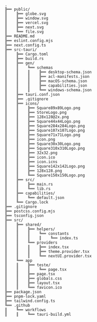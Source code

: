     .
    ╠══ public/
    ║    ╠══ globe.svg  
    ║    ╠══ window.svg  
    ║    ╠══ vercel.svg  
    ║    ╠══ next.svg  
    ║    ╚══ file.svg
    ╠══ README.md  
    ╠══ eslint.config.mjs  
    ╠══ next.config.ts  
    ╠══ src-tauri/
    ║    ╠══ Cargo.toml  
    ║    ╠══ build.rs  
    ║    ╠══ gen/
    ║    ║    ╚══ schemas
    ║    ║    ║    ╠══ desktop-schema.json  
    ║    ║    ║    ╠══ acl-manifests.json  
    ║    ║    ║    ╠══ macOS-schema.json  
    ║    ║    ║    ╠══ capabilities.json  
    ║    ║    ║    ╚══ windows-schema.json
    ║    ╠══ tauri.conf.json  
    ║    ╠══ .gitignore  
    ║    ╠══ icons/
    ║    ║    ╠══ Square89x89Logo.png  
    ║    ║    ╠══ StoreLogo.png  
    ║    ║    ╠══ 128x128@2x.png  
    ║    ║    ╠══ Square44x44Logo.png  
    ║    ║    ╠══ Square284x284Logo.png  
    ║    ║    ╠══ Square107x107Logo.png  
    ║    ║    ╠══ Square71x71Logo.png  
    ║    ║    ╠══ icon.png  
    ║    ║    ╠══ Square30x30Logo.png  
    ║    ║    ╠══ Square310x310Logo.png  
    ║    ║    ╠══ 32x32.png  
    ║    ║    ╠══ icon.ico  
    ║    ║    ╠══ icon.icns  
    ║    ║    ╠══ Square142x142Logo.png  
    ║    ║    ╠══ 128x128.png  
    ║    ║    ╚══ Square150x150Logo.png
    ║    ╠══ src/
    ║    ║    ╠══ main.rs  
    ║    ║    ╚══ lib.rs
    ║    ╠══ capabilities/
    ║    ║    ╚══ default.json
    ║    ╚══ Cargo.lock
    ╠══ .gitignore  
    ╠══ postcss.config.mjs  
    ╠══ tsconfig.json  
    ╠══ src/
    ║    ╠══ shared/
    ║    ║    ╠══ helpers/
    ║    ║    ║    ╚══ constants
    ║    ║    ║    ║    ╚══ index.ts
    ║    ║    ╚══ providers
    ║    ║    ║    ╠══ index.tsx  
    ║    ║    ║    ╠══ theme.provider.tsx  
    ║    ║    ║    ╚══ nextUI.provider.tsx
    ║    ╚══ app
    ║    ║    ╠══ teste/
    ║    ║    ║    ╚══ page.tsx
    ║    ║    ╠══ page.tsx  
    ║    ║    ╠══ globals.css  
    ║    ║    ╠══ layout.tsx  
    ║    ║    ╚══ favicon.ico
    ╠══ package.json  
    ╠══ pnpm-lock.yaml  
    ╠══ tailwind.config.ts  
    ╚══ .github
    ║    ╚══ workflows
    ║    ║    ╚══ tauri-build.yml
